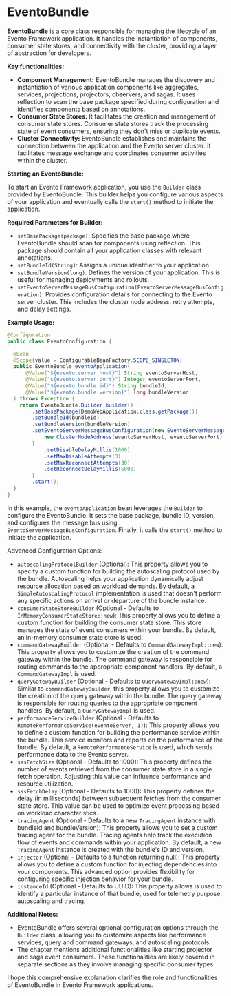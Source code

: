 # EventoBundle

**EventoBundle** is a core class responsible for managing the lifecycle of an Evento Framework application. It handles the instantiation of components, consumer state stores, and connectivity with the cluster, providing a layer of abstraction for developers.

**Key functionalities:**

* **Component Management:** EventoBundle manages the discovery and instantiation of various application components like aggregates, services, projections, projectors, observers, and sagas. It uses reflection to scan the base package specified during configuration and identifies components based on annotations.
* **Consumer State Stores:** It facilitates the creation and management of consumer state stores. Consumer state stores track the processing state of event consumers, ensuring they don't miss or duplicate events.
* **Cluster Connectivity:** EventoBundle establishes and maintains the connection between the application and the Evento server cluster. It facilitates message exchange and coordinates consumer activities within the cluster.

**Starting an EventoBundle:**

To start an Evento Framework application, you use the `Builder` class provided by EventoBundle. This builder helps you configure various aspects of your application and eventually calls the `start()` method to initiate the application.

**Required Parameters for Builder:**

* `setBasePackage(package)`: Specifies the base package where EventoBundle should scan for components using reflection. This package should contain all your application classes with relevant annotations.
* `setBundleId(String)`: Assigns a unique identifier to your application.
* `setBundleVersion(long)`: Defines the version of your application. This is useful for managing deployments and rollouts.
* `setEventoServerMessageBusConfiguration(EventoServerMessageBusConfiguration)`: Provides configuration details for connecting to the Evento server cluster. This includes the cluster node address, retry attempts, and delay settings.

**Example Usage:**

```java
@Configuration
public class EventoConfiguration {

  @Bean
  @Scope(value = ConfigurableBeanFactory.SCOPE_SINGLETON)
  public EventoBundle eventoApplication(
      @Value("${evento.server.host}") String eventoServerHost,
      @Value("${evento.server.port}") Integer eventoServerPort,
      @Value("${evento.bundle.id}") String bundleId,
      @Value("${evento.bundle.version}") long bundleVersion
  ) throws Exception {
    return EventoBundle.Builder.builder()
        .setBasePackage(DemoWebApplication.class.getPackage())
        .setBundleId(bundleId)
        .setBundleVersion(bundleVersion)
        .setEventoServerMessageBusConfiguration(new EventoServerMessageBusConfiguration(
            new ClusterNodeAddress(eventoServerHost, eventoServerPort)
        )
            .setDisableDelayMillis(1000)
            .setMaxDisableAttempts(3)
            .setMaxReconnectAttempts(30)
            .setReconnectDelayMillis(5000)
        )
        .start();
  }
}
```

In this example, the `eventoApplication` bean leverages the `Builder` to configure the EventoBundle. It sets the base package, bundle ID, version, and configures the message bus using `EventoServerMessageBusConfiguration`. Finally, it calls the `start()` method to initiate the application.

Advanced Configuration Options:

* `autoscalingProtocolBuilder` (Optional): This property allows you to specify a custom function for building the autoscaling protocol used by the bundle. Autoscaling helps your application dynamically adjust resource allocation based on workload demands. By default, a `SimpleAutoscalingProtocol` implementation is used that doesn't perform any specific actions on arrival or departure of the bundle instance.
* `consumerStateStoreBuilder` (Optional - Defaults to `InMemoryConsumerStateStore::new`): This property allows you to define a custom function for building the consumer state store. This store manages the state of event consumers within your bundle. By default, an in-memory consumer state store is used.
* `commandGatewayBuilder` (Optional - Defaults to `CommandGatewayImpl::new`): This property allows you to customize the creation of the command gateway within the bundle. The command gateway is responsible for routing commands to the appropriate component handlers. By default, a `CommandGatewayImpl` is used.
* `queryGatewayBuilder` (Optional - Defaults to `QueryGatewayImpl::new`): Similar to `commandGatewayBuilder`, this property allows you to customize the creation of the query gateway within the bundle. The query gateway is responsible for routing queries to the appropriate component handlers. By default, a `QueryGatewayImpl` is used.
* `performanceServiceBuilder` (Optional - Defaults to `RemotePerformanceService(eventoServer, 1)`): This property allows you to define a custom function for building the performance service within the bundle. This service monitors and reports on the performance of the bundle. By default, a `RemotePerformanceService` is used, which sends performance data to the Evento server.
* `sssFetchSize` (Optional - Defaults to 1000): This property defines the number of events retrieved from the consumer state store in a single fetch operation. Adjusting this value can influence performance and resource utilization.
* `sssFetchDelay` (Optional - Defaults to 1000): This property defines the delay (in milliseconds) between subsequent fetches from the consumer state store. This value can be used to optimize event processing based on workload characteristics.
* `tracingAgent` (Optional - Defaults to a new `TracingAgent` instance with bundleId and bundleVersion): This property allows you to set a custom tracing agent for the bundle. Tracing agents help track the execution flow of events and commands within your application. By default, a new `TracingAgent` instance is created with the bundle's ID and version.
* `injector` (Optional - Defaults to a function returning null): This property allows you to define a custom function for injecting dependencies into your components. This advanced option provides flexibility for configuring specific injection behavior for your bundle.
* `instanceId` (Optional - Defaults to UUID): This property allows is used to identify a particular instance of that bundle, used for telemetry purpose, autoscaling and tracing.

**Additional Notes:**

* EventoBundle offers several optional configuration options through the `Builder` class, allowing you to customize aspects like performance services, query and command gateways, and autoscaling protocols.
* The chapter mentions additional functionalities like starting projector and saga event consumers. These functionalities are likely covered in separate sections as they involve managing specific consumer types.

I hope this comprehensive explanation clarifies the role and functionalities of EventoBundle in Evento Framework applications.
